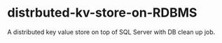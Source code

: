 # distrbuted-kv-store-on-RDBMS
A distributed key value store on top of SQL Server with DB clean up job. 
